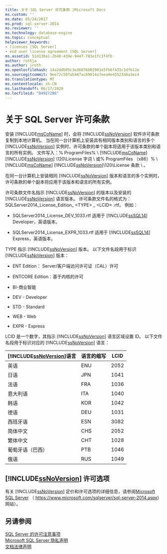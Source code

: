 ```yaml
---
title: 关于 SQL Server 许可条款 |Microsoft Docs
ms.custom: ''
ms.date: 05/24/2017
ms.prod: sql-server-2014
ms.reviewer: ''
ms.technology: database-engine
ms.topic: conceptual
helpviewer_keywords:
- licenses [SQL Server]
- end user license agreement [SQL Server]
ms.assetid: 51d130a1-2b48-439e-9447-783e1fc3f4fb
author: rothja
ms.author: jroth
ms.openlocfilehash: 14a2ddb95c3e36076b02901e5fb6f431c1dfb12e
ms.sourcegitcommit: 9ee72c507ab447ac69014a7eea4e43523a0a3ec4
ms.translationtype: MT
ms.contentlocale: zh-CN
ms.lasthandoff: 06/17/2020
ms.locfileid: "84927286"
---
```

# <a name="about-the-sql-server-license-terms"></a>关于 SQL Server 许可条款
  安装 [!INCLUDE[msCoName](../includes/msconame-md.md)] 时，会将 [!INCLUDE[ssNoVersion](../includes/ssnoversion-md.md)] 软件许可条款复制到本地计算机。 当在同一台计算机上安装具有相同版本类别和语言的多个 [!INCLUDE[ssNoVersion](../includes/ssnoversion-md.md)] 实例时，许可条款的单个副本将适用于该版本类别和语言的所有实例。 文件写入：% ProgramFiles% \\ [!INCLUDE[msCoName](../includes/msconame-md.md)] [!INCLUDE[ssNoVersion](../includes/ssnoversion-md.md)] \120\License 字词 \ 或% ProgramFiles （x86）% \ [!INCLUDE[msCoName](../includes/msconame-md.md)] [!INCLUDE[ssNoVersion](../includes/ssnoversion-md.md)]\120\License 条款 \\ 。  
  
 在同一台计算机上安装相同 [!INCLUDE[ssNoVersion](../includes/ssnoversion-md.md)] 版本和语言的多个实例时，许可条款的单个副本将应用于该版本和语言的所有实例。  
  
 许可条款文件名指示 [!INCLUDE[ssNoVersion](../includes/ssnoversion-md.md)] 的版本以及安装的 [!INCLUDE[ssNoVersion](../includes/ssnoversion-md.md)] 语言版本。 许可条款文件名的格式为： SQLServer2014_License_Edition_ \<TYPE> _ \<LCID> .rtf。 例如：  
  
-   SQLServer2014_License_DEV_1033.rtf 适用于 [!INCLUDE[ssSQL14](../includes/sssql14-md.md)] Developer，英语版本。  
  
-   SQLServer2014_License_EXPR_1033.rtf 适用于 [!INCLUDE[ssSQL14](../includes/sssql14-md.md)] Express，英语版本。  
  
 TYPE 指示 [!INCLUDE[ssNoVersion](../includes/ssnoversion-md.md)] 版本。 以下文件名段用于标识 [!INCLUDE[ssNoVersion](../includes/ssnoversion-md.md)] 版本：  
  
-   ENT Edition： Server/客户端访问许可证（CAL）许可  
  
-   ENTCORE Edition：基于内核的许可  
  
-   BI-商业智能  
  
-   DEV - Developer  
  
-   STD - Standard  
  
-   WEB - Web  
  
-   EXPR - Express  
  
 LCID 是一个数字，其指示 [!INCLUDE[ssNoVersion](../includes/ssnoversion-md.md)] 语言区域设置 ID。  以下文件名段用于标识对应的 [!INCLUDE[ssNoVersion](../includes/ssnoversion-md.md)] 语言：  
  
|[!INCLUDE[ssNoVersion](../includes/ssnoversion-md.md)]语言| 语言的缩写|LCID|  
|----------------------------------------|---------------------------------------------------------|----------|  
|英语|ENU|2052|  
|日语|JPN|1041|  
|法语|FRA|1036|  
|意大利语|ITA|1040|  
|韩语|KOR|1042|  
|德语|DEU|1031|  
|西班牙语|ESN|3082|  
|简体中文|CHS|2052|  
|繁体中文|CHT|1028|  
|葡萄牙语（巴西）|PTB|1046|  
|俄语|RUS|1049|  
  
## <a name="ssnoversion-licensing-options"></a>[!INCLUDE[ssNoVersion](../includes/ssnoversion-md.md)] 许可选项  
 有关 [!INCLUDE[ssNoVersion](../includes/ssnoversion-md.md)] 定价和许可选项的详细信息，请参阅[Microsoft SQL Server](https://www.microsoft.com/sqlserver/sql-server-2014.aspx) （ https://www.microsoft.com/sqlserver/sql-server-2014.aspx) 网站）。  
  
## <a name="see-also"></a>另请参阅  
 [SQL Server 的许可注意事项](../../2014/sql-server/install/licensing-considerations-for-sql-server.md)   
 [Microsoft SQL Server 隐私声明](../../2014/getting-started/microsoft-sql-server-privacy-statement.md)   
 [文档法律声明](../../2014/getting-started/legal-notice-for-documentation.md)  
  
  
